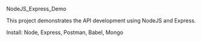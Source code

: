 NodeJS_Express_Demo

This project demonstrates the API development using NodeJS and Express.

Install:
Node, Express, Postman, Babel, Mongo